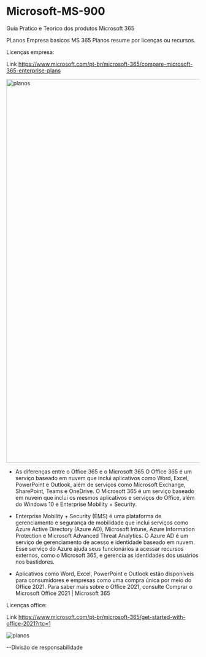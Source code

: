# Microsoft-MS-900
Guia Pratico e Teorico dos produtos Microsoft 365


PLanos Empresa basicos MS 365
Planos resume por licenças ou recursos.

Licenças empresa: </p>
Link https://www.microsoft.com/pt-br/microsoft-365/compare-microsoft-365-enterprise-plans
</p>
<img src="https://user-images.githubusercontent.com/91704169/229573637-3f20eb91-2aad-4fc4-a551-82f3f1c1079e.png" width="1000px" align="centter" alt="planos">


- As diferenças entre o Office 365 e o Microsoft 365
O Office 365 é um serviço baseado em nuvem que inclui aplicativos como Word, Excel, PowerPoint e Outlook, além de serviços como Microsoft Exchange, SharePoint, Teams e OneDrive. O Microsoft 365 é um serviço baseado em nuvem que inclui os mesmos aplicativos e serviços do Office, além do Windows 10 e Enterprise Mobility + Security.

- Enterprise Mobility + Security (EMS) é uma plataforma de gerenciamento e segurança de mobilidade que inclui serviços como Azure Active Directory (Azure AD), Microsoft Intune, Azure Information Protection e Microsoft Advanced Threat Analytics. O Azure AD é um serviço de gerenciamento de acesso e identidade baseado em nuvem. Esse serviço do Azure ajuda seus funcionários a acessar recursos externos, como o Microsoft 365, e gerencia as identidades dos usuários nos bastidores.

- Aplicativos como Word, Excel, PowerPoint e Outlook estão disponíveis para consumidores e empresas como uma compra única por meio do Office 2021. Para saber mais sobre o Office 2021, consulte Comprar o Microsoft Office 2021 | Microsoft 365

Licenças office: </p>
Link https://www.microsoft.com/pt-br/microsoft-365/get-started-with-office-2021?rtc=1
</p>
<img src="https://user-images.githubusercontent.com/91704169/230211403-f19d3ede-2ebe-4804-a57b-e789ae409991.png" alt="planos">

--Divisão de responsabilidade
